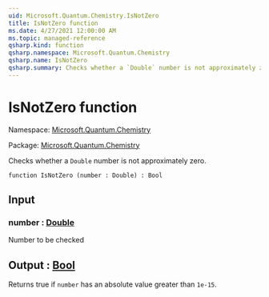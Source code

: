 ```yaml
---
uid: Microsoft.Quantum.Chemistry.IsNotZero
title: IsNotZero function
ms.date: 4/27/2021 12:00:00 AM
ms.topic: managed-reference
qsharp.kind: function
qsharp.namespace: Microsoft.Quantum.Chemistry
qsharp.name: IsNotZero
qsharp.summary: Checks whether a `Double` number is not approximately zero.
---
```


# IsNotZero function

Namespace: [Microsoft.Quantum.Chemistry](xref:Microsoft.Quantum.Chemistry)

Package: [Microsoft.Quantum.Chemistry](https://nuget.org/packages/Microsoft.Quantum.Chemistry)


Checks whether a `Double` number is not approximately zero.

```qsharp
function IsNotZero (number : Double) : Bool
```


## Input

### number : [Double](xref:microsoft.quantum.qsharp.valueliterals#double-literals)

Number to be checked



## Output : [Bool](xref:microsoft.quantum.qsharp.valueliterals#bool-literals)

Returns true if `number` has an absolute value greater than `1e-15`.